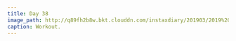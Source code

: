 ```yaml
---
title: Day 38
image_path: http://q89fh2b8w.bkt.clouddn.com/instaxdiary/201903/2019%203%2014.jpg
caption: Workout.
---
```


